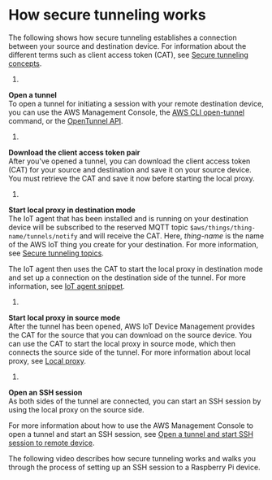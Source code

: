 # How secure tunneling works<a name="how-secure-tunneling-works"></a>

The following shows how secure tunneling establishes a connection between your source and destination device\. For information about the different terms such as client access token \(CAT\), see [Secure tunneling concepts](secure-tunneling-concepts.md)\.

1. 

**Open a tunnel**  
To open a tunnel for initiating a session with your remote destination device, you can use the AWS Management Console, the [AWS CLI open\-tunnel](https://docs.aws.amazon.com/cli/latest/reference/iotsecuretunneling/open-tunnel.html) command, or the [OpenTunnel API](https://docs.aws.amazon.com/iot/latest/apireference/API_OpenTunnel)\.

1. 

**Download the client access token pair**  
After you've opened a tunnel, you can download the client access token \(CAT\) for your source and destination and save it on your source device\. You must retrieve the CAT and save it now before starting the local proxy\.

1. 

**Start local proxy in destination mode**  
The IoT agent that has been installed and is running on your destination device will be subscribed to the reserved MQTT topic `$aws/things/thing-name/tunnels/notify` and will receive the CAT\. Here, *thing\-name* is the name of the AWS IoT thing you create for your destination\. For more information, see [Secure tunneling topics](reserved-topics.md#reserved-topics-secure)\.

   The IoT agent then uses the CAT to start the local proxy in destination mode and set up a connection on the destination side of the tunnel\. For more information, see [IoT agent snippet](agent-snippet.md)\.

1. 

**Start local proxy in source mode**  
After the tunnel has been opened, AWS IoT Device Management provides the CAT for the source that you can download on the source device\. You can use the CAT to start the local proxy in source mode, which then connects the source side of the tunnel\. For more information about local proxy, see [Local proxy](local-proxy.md)\.

1. 

**Open an SSH session**  
As both sides of the tunnel are connected, you can start an SSH session by using the local proxy on the source side\.

For more information about how to use the AWS Management Console to open a tunnel and start an SSH session, see [Open a tunnel and start SSH session to remote device](secure-tunneling-tutorial-open-tunnel.md)\.

 The following video describes how secure tunneling works and walks you through the process of setting up an SSH session to a Raspberry Pi device\.